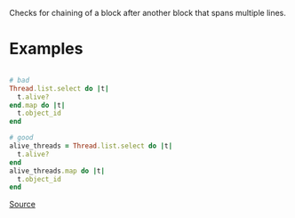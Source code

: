 
Checks for chaining of a block after another block that spans
multiple lines.

# Examples

```ruby

# bad
Thread.list.select do |t|
  t.alive?
end.map do |t|
  t.object_id
end

# good
alive_threads = Thread.list.select do |t|
  t.alive?
end
alive_threads.map do |t|
  t.object_id
end
```

[Source](http://www.rubydoc.info/gems/rubocop/RuboCop/Cop/Style/MultilineBlockChain)